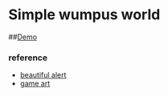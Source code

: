 # Simple wumpus world
##[Demo](https://rawgit.com/moved0311/wumpus/master/src/index.html)

### reference
* [beautiful alert](http://t4t5.github.io/sweetalert/)
* [game art](http://opengameart.org/content/dungeon-crawl-32x32-tiles)
